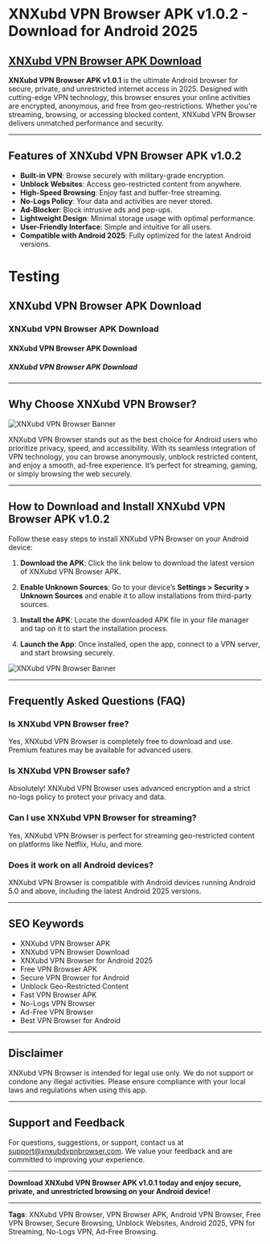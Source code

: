 # XNXubd VPN Browser APK v1.0.2 - Download for Android 2025

## [XNXubd VPN Browser APK Download](https://xnxubdvpnbrowserr.blogspot.com/)
**XNXubd VPN Browser APK v1.0.1** is the ultimate Android browser for secure, private, and unrestricted internet access in 2025. Designed with cutting-edge VPN technology, this browser ensures your online activities are encrypted, anonymous, and free from geo-restrictions. Whether you're streaming, browsing, or accessing blocked content, XNXubd VPN Browser delivers unmatched performance and security.

---

## Features of XNXubd VPN Browser APK v1.0.2

- **Built-in VPN**: Browse securely with military-grade encryption.
- **Unblock Websites**: Access geo-restricted content from anywhere.
- **High-Speed Browsing**: Enjoy fast and buffer-free streaming.
- **No-Logs Policy**: Your data and activities are never stored.
- **Ad-Blocker**: Block intrusive ads and pop-ups.
- **Lightweight Design**: Minimal storage usage with optimal performance.
- **User-Friendly Interface**: Simple and intuitive for all users.
- **Compatible with Android 2025**: Fully optimized for the latest Android versions.

# Testing 
## XNXubd VPN Browser APK Download
### XNXubd VPN Browser APK Download
#### XNXubd VPN Browser APK Download
##### XNXubd VPN Browser APK Download

---

## Why Choose XNXubd VPN Browser?
![XNXubd VPN Browser Banner](https://blogger.googleusercontent.com/img/b/R29vZ2xl/AVvXsEizIewIHUEDekh9FLhdqUkBV_IuELWUOsHdKqXIsd9j3WqAL94gP1kYm0Baflq3_OpXP6ARCAdJjDGElk2ePypuVyunFOG2Syxp-vm1btYKIX7AJ62H3EsCCwstL7HbgoUC406YcKFOcgkhlQWuf9LKPXb4qKMMFtmPdYBwYFbCBkJfb4Fee-qXbvSG-cY/s1891/Screenshot%202025-02-11%20230258.png)  


XNXubd VPN Browser stands out as the best choice for Android users who prioritize privacy, speed, and accessibility. With its seamless integration of VPN technology, you can browse anonymously, unblock restricted content, and enjoy a smooth, ad-free experience. It’s perfect for streaming, gaming, or simply browsing the web securely.

---

## How to Download and Install XNXubd VPN Browser APK v1.0.2

Follow these easy steps to install XNXubd VPN Browser on your Android device:

1. **Download the APK**: Click the link below to download the latest version of XNXubd VPN Browser APK.  

2. **Enable Unknown Sources**: Go to your device’s **Settings > Security > Unknown Sources** and enable it to allow installations from third-party sources.

3. **Install the APK**: Locate the downloaded APK file in your file manager and tap on it to start the installation process.

4. **Launch the App**: Once installed, open the app, connect to a VPN server, and start browsing securely.

![XNXubd VPN Browser Banner](https://images.tenorshare.com/topics/android-root/download-now.webp?w=602&h=331)  

---

## Frequently Asked Questions (FAQ)

### Is XNXubd VPN Browser free?
Yes, XNXubd VPN Browser is completely free to download and use. Premium features may be available for advanced users.

### Is XNXubd VPN Browser safe?
Absolutely! XNXubd VPN Browser uses advanced encryption and a strict no-logs policy to protect your privacy and data.

### Can I use XNXubd VPN Browser for streaming?
Yes, XNXubd VPN Browser is perfect for streaming geo-restricted content on platforms like Netflix, Hulu, and more.

### Does it work on all Android devices?
XNXubd VPN Browser is compatible with Android devices running Android 5.0 and above, including the latest Android 2025 versions.

---

## SEO Keywords
- XNXubd VPN Browser APK  
- XNXubd VPN Browser Download  
- XNXubd VPN Browser for Android 2025  
- Free VPN Browser APK  
- Secure VPN Browser for Android  
- Unblock Geo-Restricted Content  
- Fast VPN Browser APK  
- No-Logs VPN Browser  
- Ad-Free VPN Browser  
- Best VPN Browser for Android  

---

## Disclaimer
XNXubd VPN Browser is intended for legal use only. We do not support or condone any illegal activities. Please ensure compliance with your local laws and regulations when using this app.

---

## Support and Feedback
For questions, suggestions, or support, contact us at [support@xnxubdvpnbrowser.com](mailto:support@xnxubdvpnbrowser.com). We value your feedback and are committed to improving your experience.

---

**Download XNXubd VPN Browser APK v1.0.1 today and enjoy secure, private, and unrestricted browsing on your Android device!**  

---

**Tags**: XNXubd VPN Browser, VPN Browser APK, Android VPN Browser, Free VPN Browser, Secure Browsing, Unblock Websites, Android 2025, VPN for Streaming, No-Logs VPN, Ad-Free Browsing.
